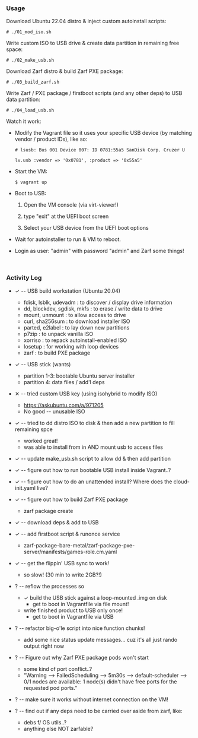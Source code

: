 ### Usage

Download Ubuntu 22.04 distro & inject custom autoinstall scripts:

```
# ./01_mod_iso.sh
```

Write custom ISO to USB drive & create data partition in remaining free space:

```
# ./02_make_usb.sh
```

Download Zarf distro & build Zarf PXE package:

```
# ./03_build_zarf.sh
```

Write Zarf / PXE package / firstboot scripts (and any other deps) to USB data partition:

```
# ./04_load_usb.sh
```

Watch it work:

- Modify the Vagrant file so it uses your specific USB device (by matching vendor / product IDs), like so:

    ```
    # lsusb: Bus 001 Device 007: ID 0781:55a5 SanDisk Corp. Cruzer U

    lv.usb :vendor => '0x0781', :product => '0x55a5'
    ```

- Start the VM:

    ```
    $ vagrant up
    ```
- Boot to USB:
  1.  Open the VM console (via virt-viewer!)

  1. type "exit" at the UEFI boot screen
  
  1. Select your USB device from the UEFI boot options

- Wait for autoinstaller to run & VM to reboot.

- Login as user: "admin" with password "admin" and Zarf some things!

&nbsp;


### Activity Log
- ✓ -- USB build workstation (Ubuntu 20.04)
  - fdisk, lsblk, udevadm : to discover / display drive information
  - dd, blockdev, sgdisk, mkfs : to erase / write data to drive
  - mount, unmount : to allow access to drive
  - curl, sha256sum : to download installer ISO
  - parted, e2label : to lay down new partitions
  - p7zip : to unpack vanilla ISO
  - xorriso : to repack autoinstall-enabled ISO
  - losetup : for working with loop devices
  - zarf : to build PXE package

- ✓ -- USB stick (wants)
  - partition 1-3: bootable Ubuntu server installer
  - partition 4: data files / add'l deps
  
- ✕ -- tried custom USB key (using isohybrid to modify ISO)
  - https://askubuntu.com/a/971205
  - No good -- unusable ISO

- ✓ -- tried to dd distro ISO to disk & then add a new partition to fill remaining spce
  - worked great!
  - was able to install from in AND mount usb to access files

- ✓ -- update make_usb.sh script to allow dd & then add partition

- ✓ -- figure out how to run bootable USB install inside Vagrant..?

- ✓ -- figure out how to do an unattended install?  Where does the cloud-init.yaml live?

- ✓ -- figure out how to build Zarf PXE package
  - zarf package create

- ✓ -- download deps & add to USB

- ✓ -- add firstboot script & runonce service
  - zarf-package-bare-metal/zarf-package-pxe-server/manifests/games-role.cm.yaml

- ✓ -- get the flippin' USB sync to work!
  - so slow! (30 min to write 2GB?!)

- ? -- reflow the processes so
  - ✓ build the USB stick against a loop-mounted .img on disk
    - get to boot in Vagrantfile via file mount!
  - write finished product to USB only once!
    - get to boot in Vagrantfile via USB

- ? -- refactor big-o'le script into nice function chunks!
  - add some nice status update messages... cuz it's all just rando output right now

- ? -- Figure out why Zarf PXE package pods won't start
  - some kind of port conflict..?
  - "Warning --> FailedScheduling --> 5m30s --> default-scheduler --> 0/1 nodes are available: 1 node(s) didn't have free ports for the requested pod ports."

- ? -- make sure it works without internet connection on the VM!

- ? -- find out if any deps need to be carried over aside from zarf, like:
  - debs f/ OS utils..?
  - anything else NOT zarfable?